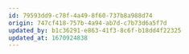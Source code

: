 ```yaml
---
id: 79593dd9-c78f-4a49-8f60-737b8a988d74
origin: 747cf418-757b-4a94-ab7d-c7b73d6a5f7d
updated_by: b1c36291-e863-41f3-8c6f-b18dd4f22325
updated_at: 1670924838
---
```

